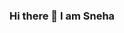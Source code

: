### Hi there 👋 I am Sneha


<!--
**sneha76sharma/sneha76sharma** is a ✨ _special_ ✨ repository because its `README.md` (this file) appears on your GitHub profile.

Here are some ideas to get you started:


- 🌱 I’m currently learning Web development and DSA.
## 




